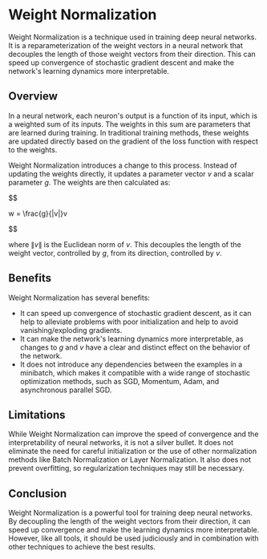 # Weight Normalization

Weight Normalization is a technique used in training deep neural networks. It is a reparameterization of the weight vectors in a neural network that decouples the length of those weight vectors from their direction. This can speed up convergence of stochastic gradient descent and make the network's learning dynamics more interpretable.

## Overview

In a neural network, each neuron's output is a function of its input, which is a weighted sum of its inputs. The weights in this sum are parameters that are learned during training. In traditional training methods, these weights are updated directly based on the gradient of the loss function with respect to the weights.

Weight Normalization introduces a change to this process. Instead of updating the weights directly, it updates a parameter vector $v$ and a scalar parameter $g$. The weights are then calculated as:


$$

w = \frac{g}{\|v\|}v

$$


where $\|v\|$ is the Euclidean norm of $v$. This decouples the length of the weight vector, controlled by $g$, from its direction, controlled by $v$.

## Benefits

Weight Normalization has several benefits:

- It can speed up convergence of stochastic gradient descent, as it can help to alleviate problems with poor initialization and help to avoid vanishing/exploding gradients.
- It can make the network's learning dynamics more interpretable, as changes to $g$ and $v$ have a clear and distinct effect on the behavior of the network.
- It does not introduce any dependencies between the examples in a minibatch, which makes it compatible with a wide range of stochastic optimization methods, such as SGD, Momentum, Adam, and asynchronous parallel SGD.

## Limitations

While Weight Normalization can improve the speed of convergence and the interpretability of neural networks, it is not a silver bullet. It does not eliminate the need for careful initialization or the use of other normalization methods like Batch Normalization or Layer Normalization. It also does not prevent overfitting, so regularization techniques may still be necessary.

## Conclusion

Weight Normalization is a powerful tool for training deep neural networks. By decoupling the length of the weight vectors from their direction, it can speed up convergence and make the learning dynamics more interpretable. However, like all tools, it should be used judiciously and in combination with other techniques to achieve the best results.
